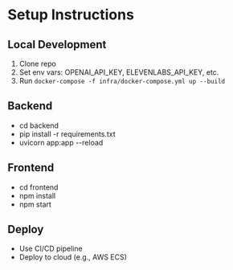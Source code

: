 # Setup Instructions

## Local Development
1. Clone repo
2. Set env vars: OPENAI_API_KEY, ELEVENLABS_API_KEY, etc.
3. Run `docker-compose -f infra/docker-compose.yml up --build`

## Backend
- cd backend
- pip install -r requirements.txt
- uvicorn app:app --reload

## Frontend
- cd frontend
- npm install
- npm start

## Deploy
- Use CI/CD pipeline
- Deploy to cloud (e.g., AWS ECS)
